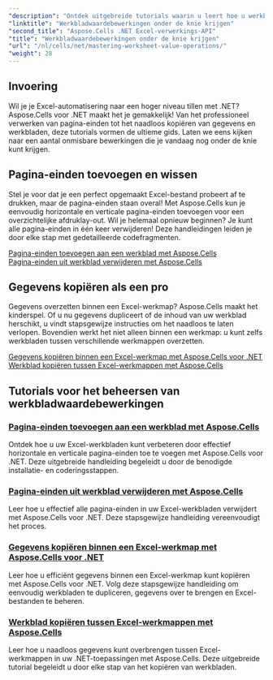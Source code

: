 ```yaml
---
"description": "Ontdek uitgebreide tutorials waarin u leert hoe u werkbladwaardebewerkingen in Excel onder de knie krijgt met Aspose.Cells voor .NET, inclusief het toevoegen en wissen van pagina-einden, het kopiëren van gegevens en meer."
"linktitle": "Werkbladwaardebewerkingen onder de knie krijgen"
"second_title": "Aspose.Cells .NET Excel-verwerkings-API"
"title": "Werkbladwaardebewerkingen onder de knie krijgen"
"url": "/nl/cells/net/mastering-worksheet-value-operations/"
"weight": 28
---
```


## Invoering

Wil je je Excel-automatisering naar een hoger niveau tillen met .NET? Aspose.Cells voor .NET maakt het je gemakkelijk! Van het professioneel verwerken van pagina-einden tot het naadloos kopiëren van gegevens en werkbladen, deze tutorials vormen de ultieme gids. Laten we eens kijken naar een aantal onmisbare bewerkingen die je vandaag nog onder de knie kunt krijgen.

## Pagina-einden toevoegen en wissen  

Stel je voor dat je een perfect opgemaakt Excel-bestand probeert af te drukken, maar de pagina-einden staan overal! Met Aspose.Cells kun je eenvoudig horizontale en verticale pagina-einden toevoegen voor een overzichtelijke afdruklay-out. Wil je helemaal opnieuw beginnen? Je kunt alle pagina-einden in één keer verwijderen! Deze handleidingen leiden je door elke stap met gedetailleerde codefragmenten.  

[Pagina-einden toevoegen aan een werkblad met Aspose.Cells](./adding-page-breaks/)  
[Pagina-einden uit werkblad verwijderen met Aspose.Cells](./clear-page-breaks/)  

## Gegevens kopiëren als een pro  

Gegevens overzetten binnen een Excel-werkmap? Aspose.Cells maakt het kinderspel. Of u nu gegevens dupliceert of de inhoud van uw werkblad herschikt, u vindt stapsgewijze instructies om het naadloos te laten verlopen. Bovendien werkt het niet alleen binnen een werkmap: u kunt zelfs werkbladen tussen verschillende werkmappen overzetten.  

[Gegevens kopiëren binnen een Excel-werkmap met Aspose.Cells voor .NET](./copy-data-within-excel-workbook/) 
[Werkblad kopiëren tussen Excel-werkmappen met Aspose.Cells](./copy-worksheet-between-workbooks/)  

## Tutorials voor het beheersen van werkbladwaardebewerkingen
### [Pagina-einden toevoegen aan een werkblad met Aspose.Cells](./adding-page-breaks/)
Ontdek hoe u uw Excel-werkbladen kunt verbeteren door effectief horizontale en verticale pagina-einden toe te voegen met Aspose.Cells voor .NET. Deze uitgebreide handleiding begeleidt u door de benodigde installatie- en coderingsstappen.
### [Pagina-einden uit werkblad verwijderen met Aspose.Cells](./clear-page-breaks/)
Leer hoe u effectief alle pagina-einden in uw Excel-werkbladen verwijdert met Aspose.Cells voor .NET. Deze stapsgewijze handleiding vereenvoudigt het proces.
### [Gegevens kopiëren binnen een Excel-werkmap met Aspose.Cells voor .NET](./copy-data-within-excel-workbook/)
Leer hoe u efficiënt gegevens binnen een Excel-werkmap kunt kopiëren met Aspose.Cells voor .NET. Volg deze stapsgewijze handleiding om eenvoudig werkbladen te dupliceren, gegevens over te brengen en Excel-bestanden te beheren.
### [Werkblad kopiëren tussen Excel-werkmappen met Aspose.Cells](./copy-worksheet-between-workbooks/)
Leer hoe u naadloos gegevens kunt overbrengen tussen Excel-werkmappen in uw .NET-toepassingen met Aspose.Cells. Deze uitgebreide tutorial begeleidt u door elke stap van het kopiëren van werkbladen.